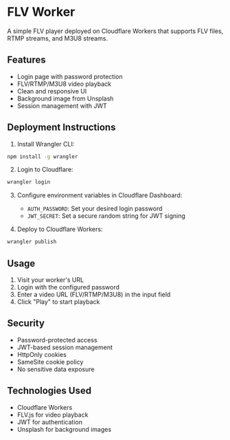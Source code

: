 # FLV Worker

A simple FLV player deployed on Cloudflare Workers that supports FLV files, RTMP streams, and M3U8 streams.

## Features

- Login page with password protection
- FLV/RTMP/M3U8 video playback
- Clean and responsive UI
- Background image from Unsplash
- Session management with JWT

## Deployment Instructions

1. Install Wrangler CLI:
```bash
npm install -g wrangler
```

2. Login to Cloudflare:
```bash
wrangler login
```

3. Configure environment variables in Cloudflare Dashboard:
   - `AUTH_PASSWORD`: Set your desired login password
   - `JWT_SECRET`: Set a secure random string for JWT signing

4. Deploy to Cloudflare Workers:
```bash
wrangler publish
```

## Usage

1. Visit your worker's URL
2. Login with the configured password
3. Enter a video URL (FLV/RTMP/M3U8) in the input field
4. Click "Play" to start playback

## Security

- Password-protected access
- JWT-based session management
- HttpOnly cookies
- SameSite cookie policy
- No sensitive data exposure

## Technologies Used

- Cloudflare Workers
- FLV.js for video playback
- JWT for authentication
- Unsplash for background images

